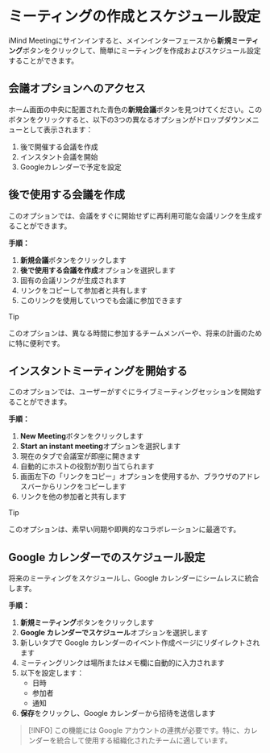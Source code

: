 # ミーティングの作成とスケジュール設定

iMind Meetingにサインインすると、メインインターフェースから**新規ミーティング**ボタンをクリックして、簡単にミーティングを作成およびスケジュール設定することができます。

## 会議オプションへのアクセス

ホーム画面の中央に配置された青色の**新規会議**ボタンを見つけてください。このボタンをクリックすると、以下の3つの異なるオプションがドロップダウンメニューとして表示されます：

1. 後で開催する会議を作成
2. インスタント会議を開始
3. Googleカレンダーで予定を設定

## 後で使用する会議を作成

このオプションでは、会議をすぐに開始せずに再利用可能な会議リンクを生成することができます。

**手順：**

1. **新規会議**ボタンをクリックします
2. **後で使用する会議を作成**オプションを選択します
3. 固有の会議リンクが生成されます
4. リンクをコピーして参加者と共有します
5. このリンクを使用していつでも会議に参加できます

> [!TIP]
> このオプションは、異なる時間に参加するチームメンバーや、将来の計画のために特に便利です。

## インスタントミーティングを開始する

このオプションでは、ユーザーがすぐにライブミーティングセッションを開始することができます。

**手順：**

1. **New Meeting**ボタンをクリックします
2. **Start an instant meeting**オプションを選択します
3. 現在のタブで会議室が即座に開きます
4. 自動的にホストの役割が割り当てられます
5. 画面左下の「リンクをコピー」オプションを使用するか、ブラウザのアドレスバーからリンクをコピーします
6. リンクを他の参加者と共有します

> [!TIP]
> このオプションは、素早い同期や即興的なコラボレーションに最適です。

## Google カレンダーでのスケジュール設定

将来のミーティングをスケジュールし、Google カレンダーにシームレスに統合します。

**手順：**

1. **新規ミーティング**ボタンをクリックします
2. **Google カレンダーでスケジュール**オプションを選択します
3. 新しいタブで Google カレンダーのイベント作成ページにリダイレクトされます
4. ミーティングリンクは場所またはメモ欄に自動的に入力されます
5. 以下を設定します：
   - 日時
   - 参加者
   - 通知
6. **保存**をクリックし、Google カレンダーから招待を送信します

> [!INFO]
> この機能には Google アカウントの連携が必要です。特に、カレンダーを統合して使用する組織化されたチームに適しています。
